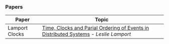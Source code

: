 

### Papers

| Paper | Topic | 
| ----- |-------| 
| Lamport Clocks | [Time, Clocks and Parial Ordering of Events in Distributed Systems](https://lamport.azurewebsites.net/pubs/time-clocks.pdf) - _Leslie Lamport_| 
